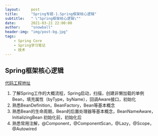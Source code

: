 ```yaml
---
layout:     post
title:      "Spring专题-1.Spring框架核心逻辑"
subtitle:   " \"Spring框架核心逻辑\""
date:       2021-03-21 22:00:00
author:     "snowball"
header-img: "img/post-bg.jpg"
tags:
    - Spring Core
    - Spring学习笔记
    - 技术
---
```


<!-- > “Spring. ” -->

## Spring框架核心逻辑

[代码工程地址](https://gitee.com/snowball2dev/spring-notice/chapter-2)

1. 了解Spring工作的大概流程，Spring启动，扫描，创建非懒加载的单例Bean，填充属性（byType，byName），回调Aware接口，初始化
2. 熟悉BeanDefinition，BeanFactory，Bean等基本概念
3. 熟悉Bean的生命周期，Bean的后置处理器等基本概念，BeanNameAware，InitializingBean
初始化前，初始化后
4. 熟悉常用注解，@Component，@ComponentScan，@Lazy，@Scope，@Autowired